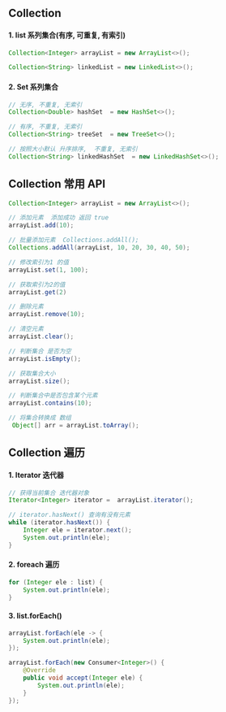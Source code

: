 ## Collection

#### 1. list 系列集合(有序, 可重复, 有索引)

```java
Collection<Integer> arrayList = new ArrayList<>();

Collection<String> linkedList = new LinkedList<>();
```

#### 2. Set 系列集合

```java
// 无序, 不重复, 无索引
Collection<Double> hashSet  = new HashSet<>();

// 有序, 不重复, 无索引
Collection<String> treeSet  = new TreeSet<>();

// 按照大小默认 升序排序,  不重复, 无索引
Collection<String> linkedHashSet  = new LinkedHashSet<>();
```

## Collection 常用 API

```java
Collection<Integer> arrayList = new ArrayList<>();

// 添加元素  添加成功 返回 true
arrayList.add(10);

// 批量添加元素  Collections.addAll();
Collections.addAll(arrayList, 10, 20, 30, 40, 50);

// 修改索引为1 的值
arrayList.set(1, 100);

// 获取索引为2的值
arrayList.get(2)

// 删除元素
arrayList.remove(10);

// 清空元素
arrayList.clear();

// 判断集合 是否为空
arrayList.isEmpty();

// 获取集合大小
arrayList.size();

// 判断集合中是否包含某个元素
arrayList.contains(10);

// 将集合转换成 数组
 Object[] arr = arrayList.toArray();
```

## Collection 遍历

#### 1. Iterator 迭代器

```java
// 获得当前集合 迭代器对象
Iterator<Integer> iterator =  arrayList.iterator();

// iterator.hasNext() 查询有没有元素
while (iterator.hasNext()) {
    Integer ele = iterator.next();
    System.out.println(ele);
}
```

#### 2. foreach 遍历

```java
for (Integer ele : list) {
    System.out.println(ele);
}
```

#### 3. list.forEach()

```java
arrayList.forEach(ele -> {
    System.out.println(ele);
});
```

```java
arrayList.forEach(new Consumer<Integer>() {
    @Override
    public void accept(Integer ele) {
        System.out.println(ele);
    }
});
```
